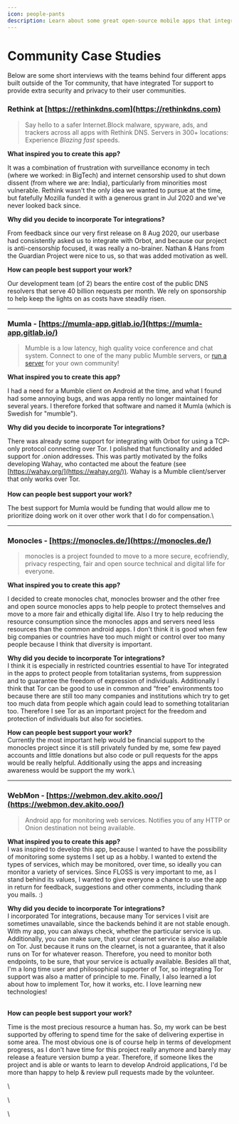```yaml
---
icon: people-pants
description: Learn about some great open-source mobile apps that integrate Tor on mobile
---
```


# Community Case Studies

Below are some short interviews with the teams behind four different apps built outside of the Tor community, that have integrated Tor support to provide extra security and privacy to their user communities.

### Rethink at [https://rethinkdns.com](https://rethinkdns.com)

> Say hello to a safer Internet.Block malware, spyware, ads, and trackers across all apps with Rethink DNS. Servers in 300+ locations: Experience _Blazing fast_ speeds.

**What inspired you to create this app?**

It was a combination of frustration with surveillance economy in tech (where we worked: in BigTech) and internet censorship used to shut down dissent (from where we are: India), particularly from minorities most vulnerable. Rethink wasn't the only idea we wanted to pursue at the time, but fatefully Mozilla funded it with a generous grant in Jul 2020 and we've never looked back since.

**Why did you decide to incorporate Tor integrations?**

From feedback since our very first release on 8 Aug 2020, our userbase had consistently asked us to integrate with Orbot, and because our project is anti-censorship focused, it was really a no-brainer. Nathan & Hans from the Guardian Project were nice to us, so that was added motivation as well.

**How can people best support your work?**

Our development team (of 2) bears the entire cost of the public DNS resolvers that serve 40 billion requests per month. We rely on sponsorship to help keep the lights on as costs have steadily risen.



***

### Mumla - [https://mumla-app.gitlab.io/](https://mumla-app.gitlab.io/)

> Mumble is a low latency, high quality voice conference and chat system. Connect to one of the many public Mumble servers, or [run a server](https://wiki.mumble.info/wiki/Murmurguide) for your own community!

**What inspired you to create this app?**

I had a need for a Mumble client on Android at the time, and what I found had some annoying bugs, and was appa rently no longer maintained for several years. I therefore forked that software and named it Mumla (which is Swedish for "mumble").

**Why did you decide to incorporate Tor integrations?**

There was already some support for integrating with Orbot for using a TCP-only protocol connecting over Tor. I polished that functionality and added support for .onion addresses. This was partly motivated by the folks developing Wahay, who contacted me about the feature (see [https://wahay.org/](https://wahay.org/)). Wahay is a Mumble client/server that only works over Tor.\
\
**How can people best support your work?**

The best support for Mumla would be funding that would allow me to prioritize doing work on it over other work that I do for compensation.\


***

### Monocles - [https://monocles.de/](https://monocles.de/)

> monocles is a project founded to move to a more secure, ecofriendly, privacy respecting, fair and open source technical and digital life for everyone.&#x20;

**What inspired you to create this app?**

I decided to create monocles chat, monocles browser and the other free and open source monocles apps to help people to protect themselves and move to a more fair and ethically digital life. Also I try to help reducing the resource consumption since the monocles apps and servers need less resources than the common android apps. I don't think it is good when few big companies or countries have too much might or control over too many people because I think that diversity is important.

**Why did you decide to incorporate Tor integrations?**\
I think it is especially in restricted countries essential to have Tor integrated in the apps to protect people from totalitarian systems, from suppression and to guarantee the freedom of expression of individuals. Additionally I think that Tor can be good to use in common and “free” environments too because there are still too many companies and institutions which try to get too much data from people which again could lead to something totalitarian too. Therefore I see Tor as an important project for the freedom and protection of individuals but also for societies.

**How can people best support your work?**\
Currently the most important help would be financial support to the monocles project since it is still privately funded by me, some few payed accounts and little donations but also code or pull requests for the apps would be really helpful. Additionally using the apps and increasing awareness would be support the my work.\


***

### WebMon - [https://webmon.dev.akito.ooo/](https://webmon.dev.akito.ooo/)

> Android app for monitoring web services. Notifies you of any HTTP or Onion destination not being available.

**What inspired you to create this app?**\
I was inspired to develop this app, because I wanted to have the possibility of monitoring some systems I set up as a hobby. I wanted to extend the types of services, which may be monitored, over time, so ideally you can monitor a variety of services. Since FLOSS is very important to me, as I stand behind its values, I wanted to give everyone a chance to use the app in return for feedback, suggestions and other comments, including thank you mails. :)

**Why did you decide to incorporate Tor integrations?**\
I incorporated Tor integrations, because many Tor services I visit are sometimes unavailable, since the backends behind it are not stable enough. With my app, you can always check, whether the particular service is up. Additionally, you can make sure, that your clearnet service is also available on Tor. Just because it runs on the clearnet, is not a guarantee, that it also runs on Tor for whatever reason. Therefore, you need to monitor both endpoints, to be sure, that your service is actually available. Besides all that, I'm a long time user and philosophical supporter of Tor, so integrating Tor support was also a matter of principle to me. Finally, I also learned a lot about how to implement Tor, how it works, etc. I love learning new technologies!

\
**How can people best support your work?**

Time is the most precious resource a human has. So, my work can be best supported by offering to spend time for the sake of delivering expertise in some area. The most obvious one is of course help in terms of development progress, as I don't have time for this project really anymore and barely may release a feature version bump a year. Therefore, if someone likes the project and is able or wants to learn to develop Android applications, I'd be more than happy to help & review pull requests made by the volunteer.

\


\


\

